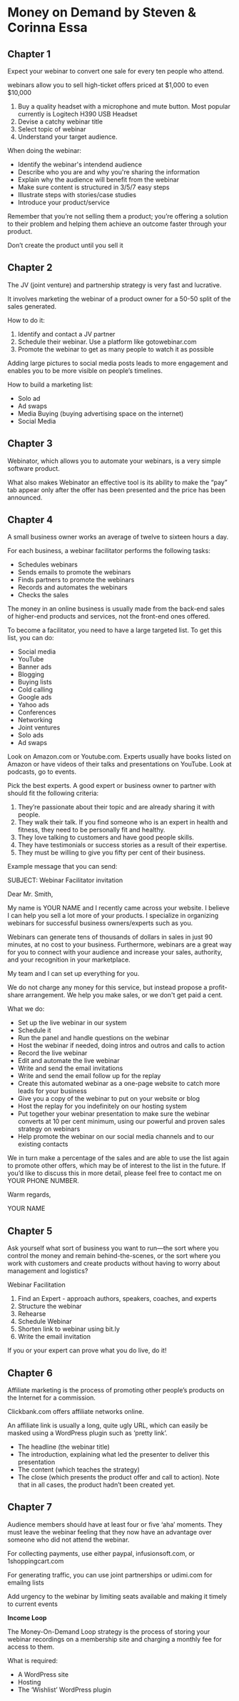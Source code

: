 # Money on Demand by Steven & Corinna Essa

## Chapter 1

Expect your webinar to convert one sale for every ten people who attend.

webinars allow you to sell high-ticket offers priced at $1,000 to even $10,000

1. Buy a quality headset with a microphone and mute button. Most popular currently is Logitech H390 USB Headset
2. Devise a catchy webinar title
3. Select topic of webinar
4. Understand your target audience.

When doing the webinar:

* Identify the webinar's intendend audience
* Describe who you are and why you're sharing the information
* Explain why the audience will benefit from the webinar
* Make sure content is structured in 3/5/7 easy steps
* Illustrate steps with stories/case studies
* Introduce your product/service

Remember that you’re not selling them a product; you’re offering a solution to their problem and helping them achieve an outcome faster through your product.

Don’t create the product until you sell it
 
## Chapter 2

The JV (joint venture) and partnership strategy is very fast and lucrative.

It involves marketing the webinar of a product owner for a 50-50 split of the sales generated. 

How to do it:

1. Identify and contact a JV partner
2. Schedule their webinar. Use a platform like gotowebinar.com
3. Promote the webinar to get as many people to watch it as possible

Adding large pictures to social media posts leads to more engagement and enables you to be more visible on people’s timelines.

How to build a marketing list:

* Solo ad
* Ad swaps
* Media Buying (buying advertising space on the internet)
* Social Media

## Chapter 3

Webinator, which allows you to automate your webinars, is a very simple software product. 

What also makes Webinator an effective tool is its ability to make the “pay” tab appear only after the offer has been presented and the price has been announced.

## Chapter 4

A small business owner works an average of twelve to sixteen hours a day.

For each business, a webinar facilitator performs the following tasks:

* Schedules webinars
* Sends emails to promote the webinars
* Finds partners to promote the webinars
* Records and automates the webinars
* Checks the sales

The money in an online business is usually made from the back-end sales of higher-end products and services, not the front-end ones offered.

To become a facilitator, you need to have a large targeted list. To get this list, you can do:

* Social media
* YouTube
* Banner ads
* Blogging
* Buying lists
* Cold calling
* Google ads
* Yahoo ads
* Conferences
* Networking
* Joint ventures
* Solo ads
* Ad swaps

Look on Amazon.com or Youtube.com. Experts usually have books listed on Amazon or have videos of their talks and presentations on YouTube. Look at podcasts, go to events.

Pick the best experts. A good expert or business owner to partner with should fit the following criteria:

1. They’re passionate about their topic and are already sharing it with people.
2. They walk their talk. If you find someone who is an expert in health and fitness, they need to be personally fit and healthy.
3. They love talking to customers and have good people skills. 
4. They have testimonials or success stories as a result of their expertise.
5. They must be willing to give you fifty per cent of their business. 

Example message that you can send:

SUBJECT: Webinar Facilitator invitation

Dear Mr. Smith, 

My name is YOUR NAME and I recently came across your website. I believe I can help you sell a lot more of your products. I specialize in organizing webinars for successful business owners/experts such as you. 

Webinars can generate tens of thousands of dollars in sales in just 90 minutes, at no cost to your business. Furthermore, webinars are a great way for you to connect with your audience and increase your sales, authority, and your recognition in your marketplace. 

My team and I can set up everything for you. 

We do not charge any money for this service, but instead propose a profit-share arrangement. We help you make sales, or we don't get paid a cent.

What we do:

* Set up the live webinar in our system
* Schedule it
* Run the panel and handle questions on the webinar 
* Host the webinar if needed, doing intros and outros and calls to action 
* Record the live webinar 
* Edit and automate the live webinar
* Write and send the email invitations 
* Write and send the email follow up for the replay 
* Create this automated webinar as a one-page website to catch more leads for your business
* Give you a copy of the webinar to put on your website or blog 
* Host the replay for you indefinitely on our hosting system 
* Put together your webinar presentation to make sure the webinar converts at 10 per cent minimum, using our powerful and proven sales strategy on webinars
* Help promote the webinar on our social media channels and to our existing contacts


We in turn make a percentage of the sales and are able to use the list again to promote other offers, which may be of interest to the list in the future. If you’d like to discuss this in more detail, please feel free to contact me on YOUR PHONE NUMBER.

Warm regards, 

YOUR NAME


## Chapter 5

Ask yourself what sort of business you want to run—the sort where you control the money and remain behind-the-scenes, or the sort where you work with customers and create products without having to worry about management and logistics?

Webinar Facilitation

1. Find an Expert -  approach authors, speakers, coaches, and experts
2. Structure the webinar
3. Rehearse
4. Schedule Webinar
5. Shorten link to webinar using bit.ly
6. Write the email invitation

If you or your expert can prove what you do live, do it!

## Chapter 6

Affiliate marketing is the process of promoting other people’s products on the Internet for a commission.

Clickbank.com offers affiliate networks online. 

An affiliate link is usually a long, quite ugly URL, which can easily be masked using a WordPress plugin such as ‘pretty link’.

* The headline (the webinar title)
* The introduction, explaining what led the presenter to deliver this presentation
* The content (which teaches the strategy)
* The close (which presents the product offer and call to action). Note that in all cases, the product hadn’t been created yet.

## Chapter 7

Audience members should have at least four or five ‘aha’ moments. They must leave the webinar feeling that they now have an advantage over someone who did not attend the webinar.

For collecting payments, use either paypal, infusionsoft.com, or 1shoppingcart.com

For generating traffic, you can use joint partnerships or udimi.com for emailng lists

Add urgency to the webinar by limiting seats available and making it timely to current events

**Income Loop**

The Money-On-Demand Loop strategy is the process of storing your webinar recordings on a membership site and charging a monthly fee for access to them.

What is required:

* A WordPress site
* Hosting
* The ‘Wishlist’ WordPress plugin


